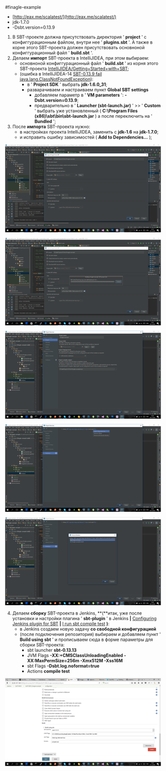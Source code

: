 #finagle-example

* [http://eax.me/scalatest/](http://eax.me/scalatest/)
* jdk-1.7.0
* -Dsbt.version=0.13.9


>
1. В SBT-проекте должна присутствовать директория  ' **project** '  с конфиггурационным файлом, внутри нее  ' **plugins.sbt** '.
   А также в корне этого SBT-проекта должен присутствовать основноной конфиггурационный файл  ' **build.sbt** '.
2. Делаем **импорт** SBT-проекта в IntelliJIDEA, при этом выбираем:
   - основноной конфиггурационный файл  ' **build.sbt** ' из корня этого SBT-проекта [IntelliJIDEA/Getting+Started+with+SBT](https://confluence.jetbrains.com/display/IntelliJIDEA/Getting+Started+with+SBT);
   - (ошибка в IntelliJIDEA-14 [SBT-0.13.9 fail java.lang.ClassNotFoundException](https://intellij-support.jetbrains.com/hc/en-us/community/posts/206633295-SBT-0-13-9-fail-java-lang-ClassNotFoundException-org-jetbrains-sbt-ReadProject-)):
     - в  ' **Project SDK** '  выбрать **jdk-1.6.0_31**;
     - разварачиваем и настраиваем пункт **Global SBT settings**
        - добавляем параметр в  ' **VM parameters** ': **-Dsbt.version=0.13.9**;
        - предварительно в  ' **Launcher (sbt-launch.jar)** '  >>  ' **Custom** '  выбрать уже установленный ( **C:\Program Files (x86)\sbt\bin\sbt-launch.jar** ) а после переключить на  ' **Bundled** ';
3. После **импорта** SBT-проекта нужно:
   - в настройках проекта IntelliJIDEA, заменить с **jdk-1.6** на **jdk-1.7.0**;
   - и исправить ошибку зависимостей ( **Add to Dependencies...** );


![1.1](1.1.png)

![1.2](1.2.png)

![2](2.png)

![3.1](3.1.png)

![3.2](3.2.png)

4. Делаем **сборку** SBT-проекта в Jenkins, **(**итак, уже после установки и настройки плагина  ' **sbt-plugin** '  в Jenkins **|** [Configuring Jenkins plugin for SBT](http://www.cakesolutions.net/teamblogs/2012/01/05/configuring-jenkins-plugin-for-sbt) **|** [I run sbt compile test](http://stackoverflow.com/questions/30103523/is-it-possible-to-do-incremental-testing-with-sbt-and-jenkins) **)**:
   - в Jenkins создаем новую задачу **со свободной конфигурацией**
   - (после подключения репозитория) выбираем и добавляем пункт  ' **Build using sbt** ' и прописываем сюда в форме параметры для сборки SBT-проекта:
     - sbt launcher	**sbt-0.13.13**
     - JVM Flags **-XX:+CMSClassUnloadingEnabled -XX:MaxPermSize=256m -Xmx512M -Xss16M**
     - sbt Flags **-Dsbt.log.noformat=true**
     - Actions **compile test**

![4](4.png)
